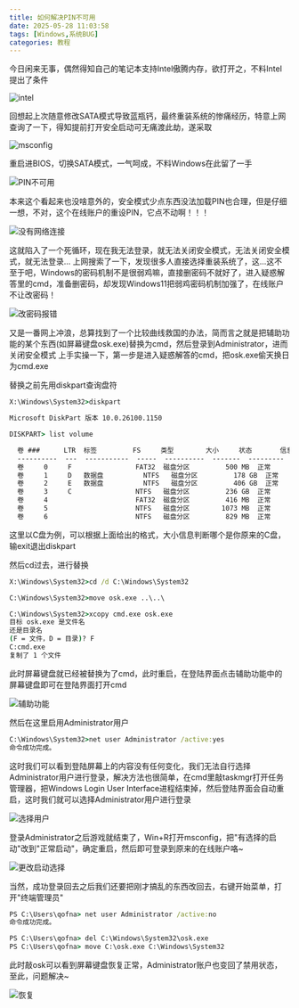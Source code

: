 ```yaml
---
title: 如何解决PIN不可用
date: 2025-05-28 11:03:58
tags: [Windows,系统BUG]
categories: 教程
---
```


今日闲来无事，偶然得知自己的笔记本支持Intel傲腾内存，欲打开之，不料Intel提出了条件

![intel](Intel.png)

回想起上次随意修改SATA模式导致蓝瓶钙，最终重装系统的惨痛经历，特意上网查询了一下，得知提前打开安全启动可无痛渡此劫，遂采取

![msconfig](msconfig.png)

重启进BIOS，切换SATA模式，一气呵成，不料Windows在此留了一手

![PIN不可用](error.png)

本来这个看起来也没啥意外的，安全模式少点东西没法加载PIN也合理，但是仔细一想，不对，这个在线账户的重设PIN，它点不动啊！！！

![没有网络连接](no_internet.png)

这就陷入了一个死循环，现在我无法登录，就无法关闭安全模式，无法关闭安全模式，就无法登录...
上网搜索了一下，发现很多人直接选择重装系统了，这...这不至于吧，Windows的密码机制不是很弱鸡嘛，直接删密码不就好了，进入疑惑解答里的cmd，准备删密码，却发现Windows11把弱鸡密码机制加强了，在线账户不让改密码！

![改密码报错](failed_to_change_passwd.png)

又是一番网上冲浪，总算找到了一个比较曲线救国的办法，简而言之就是把辅助功能的某个东西(如屏幕键盘osk.exe)替换为cmd，然后登录到Administrator，进而关闭安全模式<!--more-->
上手实操一下，第一步是进入疑惑解答的cmd，把osk.exe偷天换日为cmd.exe

替换之前先用diskpart查询盘符

```cmd
X:\Windows\System32>diskpart

Microsoft DiskPart 版本 10.0.26100.1150

DISKPART> list volume

  卷 ###      LTR  标签         FS     类型        大小     状态       信息
  ----------  ---  -----------  -----  ----------  -------  ---------  --------
  卷     0     F                FAT32  磁盘分区         500 MB  正常
  卷     1     D   数据盘          NTFS   磁盘分区         178 GB  正常         页面文件
  卷     2     E   数据盘          NTFS   磁盘分区         406 GB  正常
  卷     3     C                NTFS   磁盘分区         236 GB  正常         启动
  卷     4                      FAT32  磁盘分区         416 MB  正常         系统
  卷     5                      NTFS   磁盘分区        1073 MB  正常         已隐藏
  卷     6                      NTFS   磁盘分区         829 MB  正常         已隐藏
```

这里以C盘为例，可以根据上面给出的格式，大小信息判断哪个是你原来的C盘，输exit退出diskpart

然后cd过去，进行替换

```cmd
X:\Windows\System32>cd /d C:\Windows\System32

C:\Windows\System32>move osk.exe ..\..\

C:\Windows\System32>xcopy cmd.exe osk.exe
目标 osk.exe 是文件名
还是目录名
(F = 文件，D = 目录)? F
C:cmd.exe
复制了 1 个文件
```

此时屏幕键盘就已经被替换为了cmd，此时重启，在登陆界面点击辅助功能中的屏幕键盘即可在登陆界面打开cmd

![辅助功能](accessibility.png)

然后在这里启用Administrator用户

```cmd
C:\Windows\System32>net user Administrator /active:yes
命令成功完成。
```

这时我们可以看到登陆屏幕上的内容没有任何变化，我们无法自行选择Administrator用户进行登录，解决方法也很简单，在cmd里敲taskmgr打开任务管理器，把Windows Login User Interface进程结束掉，然后登陆界面会自动重启，这时我们就可以选择Administrator用户进行登录

![选择用户](select_user.png)

登录Administrator之后游戏就结束了，Win+R打开msconfig，把"有选择的启动"改到"正常启动"，确定重启，然后即可登录到原来的在线账户咯~

![更改启动选择](msconfig2.png)

当然，成功登录回去之后我们还要把刚才搞乱的东西改回去，右键开始菜单，打开"终端管理员"

```cmd
PS C:\Users\qofna> net user Administrator /active:no
命令成功完成。

PS C:\Users\qofna> del C:\Windows\System32\osk.exe
PS C:\Users\qofna> move C:\osk.exe C:\Windows\System32
```

此时敲osk可以看到屏幕键盘恢复正常，Administrator账户也变回了禁用状态，至此，问题解决~

![恢复](recovery.png)

